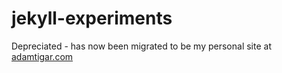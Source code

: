 # jekyll-experiments

Depreciated - has now been migrated to be my personal site at [adamtigar.com](adamtigar.com)